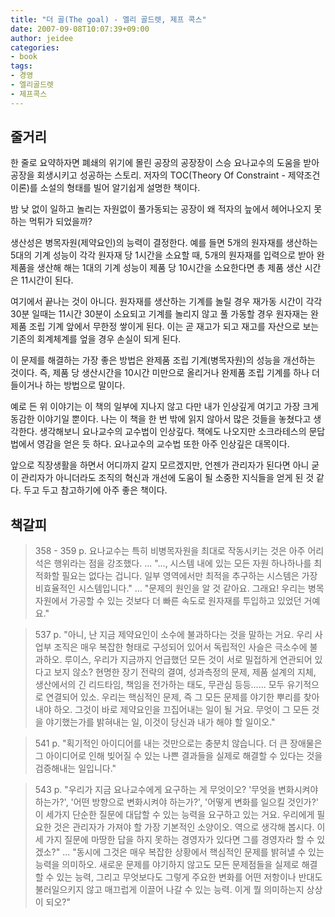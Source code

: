```yaml
---
title: "더 골(The goal) - 엘리 골드렛, 제프 콕스"
date: 2007-09-08T10:07:39+09:00
author: jeidee
categories:
- book
tags:
- 경영
- 엘리골드렛
- 제프콕스
---
```


## 줄거리

 한 줄로 요약하자면 폐쇄의 위기에 몰린 공장의 공장장이 스승 요나교수의 도움을 받아 공장을 회생시키고 성공하는 스토리. 저자의 TOC(Theory Of Constraint - 제약조건 이론)를 소설의 형태를 빌어 알기쉽게 설명한 책이다.

 밤 낮 없이 일하고 놀리는 자원없이 풀가동되는 공장이 왜 적자의 늪에서 헤어나오지 못하는 먹튀가 되었을까? 

 생산성은 병목자원(제약요인)의 능력이 결정한다. 예를 들면 5개의 원자재를 생산하는 5대의 기계 성능이 각각 원자재 당 1시간을 소요할 때, 5개의 원자재를 입력으로 받아 완제품을 생산해 해는 1대의 기계 성능이 제품 당 10시간을 소요한다면 총 제품 생산 시간은 11시간이 된다.

 여기에서 끝나는 것이 아니다. 원자재를 생산하는 기계를 놀릴 경우 재가동 시간이 각각 30분 일때는 11시간 30분이 소요되고 기계를 놀리지 않고 풀 가동할 경우 원자재는 완제품 조립 기계 앞에서 무한정 쌓이게 된다. 이는 곧 재고가 되고 재고를 자산으로 보는 기존의 회계체계를 엎을 경우 손실이 되게 된다. 

 이 문제를 해결하는 가장 좋은 방법은 완제품 조립 기계(병목자원)의 성능을 개선하는 것이다. 즉, 제품 당 생산시간을 10시간 미만으로 올리거나 완제품 조립 기계를 하나 더 들이거나 하는 방법으로 말이다.

 예로 든 위 이야기는 이 책의 일부에 지나지 않고 다만 내가 인상깊게 여기고 가장 크게 동감한 이야기일 뿐이다. 나는 이 책을 한 번 밖에 읽지 않아서 많은 것들을 놓쳤다고 생각한다. 생각해보니 요나교수의 교수법이 인상깊다. 책에도 나오지만 소크라테스의 문답법에서 영감을 얻은 듯 하다. 요나교수의 교수법 또한 아주 인상깊은 대목이다.

 앞으로 직장생활을 하면서 어디까지 갈지 모르겠지만, 언젠가 관리자가 된다면 아니 굳이 관리자가 아니더라도 조직의 혁신과 개선에 도움이 될 소중한 지식들을 얻게 된 것 같다. 두고 두고 참고하기에 아주 좋은 책이다.

## 책갈피

>358 - 359 p.
요나교수는 특히 비병목자원을 최대로 작동시키는 것은 아주 어리석은 행위라는 점을 강조했다.
...
"..., 시스템 내에 있는 모든 자원 하나하나를 최적화할 필요는 없다는 겁니다. 일부 영역에서만 최적을 추구하는 시스템은 가장 비효율적인 시스템입니다."
...
"문제의 원인을 알 것 같아요. 그래요! 우리는 병목자원에서 가공할 수 있는 것보다 더 빠른 속도로 원자재를 투입하고 있었던 거예요."

>537 p.
"아니, 난 지금 제약요인이 소수에 불과하다는 것을 말하는 거요. 우리 사업부 조직은 매우 복잡한 형태로 구성되어 있어서 독립적인 사슬은 극소수에 불과하오. 루이스, 우리가 지금까지 언급했던 모든 것이 서로 밀접하게 연관되어 있다고 보지 않소? 현명한 장기 전략의 결여, 성과측정의 문제, 제품 설계의 지체, 생산에서의 긴 리드타임, 책임을 전가하는 태도, 무관심 등등...... 모두 유기적으로 연결되어 있소. 우리는 핵심적인 문제, 즉 그 모든 문제를 야기한 뿌리를 찾아내야 하오. 그것이 바로 제약요인을 끄집어내는 일이 될 거요. 무엇이 그 모든 것을 야기했는가를 밝혀내는 일, 이것이 당신과 내가 해야 할 일이오."

>541 p. 
"획기적인 아이디어를 내는 것만으로는 충분치 않습니다. 더 큰 장애물은 그 아이디어로 인해 빚어질 수 있는 나쁜 결과들을 실제로 해결할 수 있다는 것을 검증해내는 일입니다."

>543 p.
"우리가 지금 요나교수에게 요구하는 게 무엇이오? '무엇을 변화시켜야 하는가?', '어떤 방향으로 변화시켜야 하는가?', '어떻게 변화를 일으킬 것인가?' 이 세가지 단순한 질문에 대답할 수 있는 능력을 요구하고 있는 거요. 우리에게 필요한 것은 관리자가 가져야 할 가장 기본적인 소양이오. 역으로 생각해 봅시다. 이 세 가지 질문에 마땅한 답을 하지 못하는 경영자가 있다면 그를 경영자라 할 수 있겠소?"
...
"동시에 그것은 매우 복잡한 상황에서 핵심적인 문제를 밝혀낼 수 있는 능력을 의미하오. 새로운 문제를 야기하지 않고도 모든 문제점들을 실제로 해결할 수 있는 능력, 그리고 무엇보다도 그렇게 주요한 변화를 어떤 저항이나 반대도 불러일으키지 않고 매끄럽게 이끌어 나갈 수 있는 능력. 이게 뭘 의미하는지 상상이 되오?"